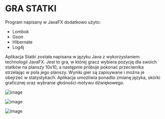 # GRA STATKI

  Program napisany w JavaFX dodatkowo użyto:
  - Lombok
  - Gson
  - Hibernate
  - Log4j
  
  Aplikacja Statki została napisana w języku Java z wykorzystaniem technologii JavaFX. Jest to gra, w której gracz wybiera pozycję dla swoich statków na planszy 10x10, a następnie próbuje pokonać przeciwnika strzelając w pola jego planszy. Wyniki gier są zapisywane i można je obejrzeć w statystykach.  Aplikacja umożliwia ponadto zmianę języka, skórki graficznej oraz wybranie głośności motywu dźwiękowego.

  ![image](https://user-images.githubusercontent.com/38613340/40022624-d2c43ad8-57c8-11e8-9550-de98342f1311.png)
  
  ![image](https://user-images.githubusercontent.com/38613340/40022678-01155e9e-57c9-11e8-836a-362efce59fc6.png)
  
  ![image](https://user-images.githubusercontent.com/38613340/40022731-20465a02-57c9-11e8-88e1-e2358fbf81ee.png)
  
  